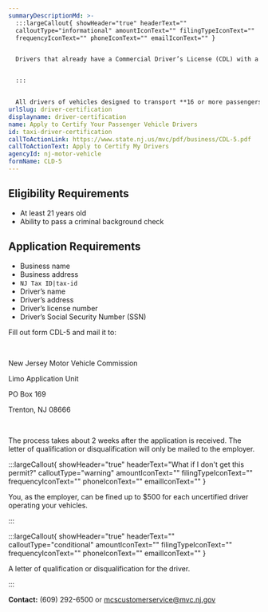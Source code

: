 ```yaml
---
summaryDescriptionMd: >-
  :::largeCallout{ showHeader="true" headerText=""
  calloutType="informational" amountIconText="" filingTypeIconText=""
  frequencyIconText="" phoneIconText="" emailIconText="" }


  Drivers that already have a Commercial Driver’s License (CDL) with a Passenger "P" endorsement are exempt from this requirement.


  :::


  All drivers of vehicles designed to transport **16 or more passengers,** such as limos, taxis, and rental cars, need to have a letter of certification before they can legally operate company vehicles. It’s the employer’s responsibility to file an application for a driver's certification if the driver doesn't already have one.
urlSlug: driver-certification
displayname: driver-certification
name: Apply to Certify Your Passenger Vehicle Drivers
id: taxi-driver-certification
callToActionLink: https://www.state.nj.us/mvc/pdf/business/CDL-5.pdf
callToActionText: Apply to Certify My Drivers
agencyId: nj-motor-vehicle
formName: CLD-5
---
```


## Eligibility Requirements

- At least 21 years old
- Ability to pass a criminal background check

## Application Requirements

- Business name
- Business address
- `NJ Tax ID|tax-id`
- Driver’s name
- Driver’s address
- Driver’s license number
- Driver’s Social Security Number (SSN)

Fill out form CDL-5 and mail it to:

&nbsp;

New Jersey Motor Vehicle Commission
&nbsp;

Limo Application Unit
&nbsp;

PO Box 169
&nbsp;

Trenton, NJ 08666

&nbsp;

The process takes about 2 weeks after the application is received. The letter of qualification or disqualification will only be mailed to the employer.

:::largeCallout{ showHeader="true" headerText="What if I don't get this permit?" calloutType="warning" amountIconText="" filingTypeIconText="" frequencyIconText="" phoneIconText="" emailIconText="" }

You, as the employer, can be fined up to $500 for each uncertified driver operating your vehicles.

:::

:::largeCallout{ showHeader="true" headerText="" calloutType="conditional" amountIconText="" filingTypeIconText="" frequencyIconText="" phoneIconText="" emailIconText="" }

A letter of qualification or disqualification for the driver.

:::

**Contact:** (609) 292-6500 or mcscustomerservice@mvc.nj.gov

